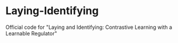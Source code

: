 # Laying-Identifying
Official code for "Laying and Identifying: Contrastive Learning with a Learnable Regulator"
